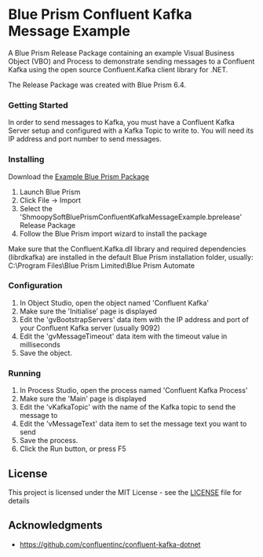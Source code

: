 # Blue Prism Confluent Kafka Message Example

A Blue Prism Release Package containing an example Visual Business Object (VBO) and Process to demonstrate sending messages to a Confluent Kafka using the open source Confluent.Kafka client library for .NET.

The Release Package was created with Blue Prism 6.4.

### Getting Started

In order to send messages to Kafka, you must have a Confluent Kafka Server setup and configured with a Kafka Topic to write to. You will need its IP address and port number to send messages.

### Installing

Download the [Example Blue Prism Package](ShmoopySoftBluePrismConfluentKafkaMessageExample.bprelease)

1. Launch Blue Prism
2. Click File -> Import
3. Select the 'ShmoopySoftBluePrismConfluentKafkaMessageExample.bprelease' Release Package
4. Follow the Blue Prism import wizard to install the package

Make sure that the Confluent.Kafka.dll library and required dependencies (librdkafka) are installed in the default Blue Prism installation folder, usually: C:\Program Files\Blue Prism Limited\Blue Prism Automate

### Configuration

1. In Object Studio, open the object named 'Confluent Kafka'
2. Make sure the 'Initialise' page is displayed
3. Edit the 'gvBootstrapServers' data item with the IP address and port of your Confluent Kafka server (usually 9092)
4. Edit the 'gvMessageTimeout' data item with the timeout value in milliseconds
5. Save the object.

### Running

1. In Process Studio, open the process named 'Confluent Kafka Process'
2. Make sure the 'Main' page is displayed
3. Edit the 'vKafkaTopic' with the name of the Kafka topic to send the message to
4. Edit the 'vMessageText' data item to set the message text you want to send
5. Save the process.
6. Click the Run button, or press F5

## License

This project is licensed under the MIT License - see the [LICENSE](LICENSE) file for details

## Acknowledgments

* https://github.com/confluentinc/confluent-kafka-dotnet
